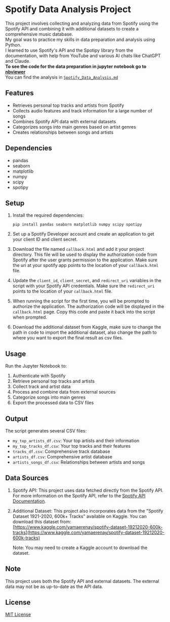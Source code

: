 # Spotify Data Analysis Project

This project involves collecting and analyzing data from Spotify using the Spotify API and combining it with additional datasets to create a comprehensive music database.  
My goal was to practice my skills in data preparation and analysis using Python.  
I learned to use Spotify's API and the Spotipy library from the documentation, with help from YouTube and various AI chats like ChatGPT and Claude.  
**To see the code for the data preparation in jupyter notebook go to [nbviewer](https://nbviewer.org/github/Maayan182/Spotify-Analysis/blob/main/Creating%20_Database.ipynb)**  
You can find the analysis in [`Spotify_Data_Analysis.md`](Spotify_Data_Analysis.md)  



## Features

- Retrieves personal top tracks and artists from Spotify
- Collects audio features and track information for a large number of songs
- Combines Spotify API data with external datasets
- Categorizes songs into main genres based on artist genres
- Creates relationships between songs and artists

## Dependencies

- pandas
- seaborn
- matplotlib
- numpy
- scipy
- spotipy

## Setup

1. Install the required dependencies:
   ```
   pip install pandas seaborn matplotlib numpy scipy spotipy
   ```

2. Set up a Spotify Developer account and create an application to get your client ID and client secret.

3. Download the file named `callback.html` and add it your project directory. This file will be used to display the authorization code from Spotify after the user grants permission to the application. Make sure the uri at your spotify app points to the location of your `callback.html` file.

4. Update the `client_id`, `client_secret`, and `redirect_uri` variables in the script with your Spotify API credentials. Make sure the `redirect_uri` points to the location of your `callback.html` file.

5. When running the script for the first time, you will be prompted to authorize the application. The authorization code will be displayed in the `callback.html` page. Copy this code and paste it back into the script when prompted.

6. Download the additional dataset from Kaggle, make sure to change the path in code to import the additional dataset, also change the path to where you want to export the final result as csv files.

## Usage

Run the Jupyter Notebook to:
1. Authenticate with Spotify
2. Retrieve personal top tracks and artists
3. Collect track and artist data
4. Process and combine data from external sources
5. Categorize songs into main genres
6. Export the processed data to CSV files

## Output

The script generates several CSV files:
- `my_top_artists_df.csv`: Your top artists and their information
- `my_top_tracks_df.csv`: Your top tracks and their features
- `tracks_df.csv`: Comprehensive track database
- `artists_df.csv`: Comprehensive artist database
- `artists_songs_df.csv`: Relationships between artists and songs

## Data Sources

1. Spotify API: This project uses data fetched directly from the Spotify API. For more information on the Spotify API, refer to the [Spotify API Documentation](https://developer.spotify.com/documentation/web-api/).

2. Additional Dataset: This project also incorporates data from the "Spotify Dataset 1921-2020, 600k+ Tracks" available on Kaggle. You can download this dataset from:
   [https://www.kaggle.com/yamaerenay/spotify-dataset-19212020-600k-tracks](https://www.kaggle.com/yamaerenay/spotify-dataset-19212020-600k-tracks)

   Note: You may need to create a Kaggle account to download the dataset.

## Note

This project uses both the Spotify API and external datasets. The external data may not be as up-to-date as the API data.

## License

[MIT License](https://opensource.org/licenses/MIT)
